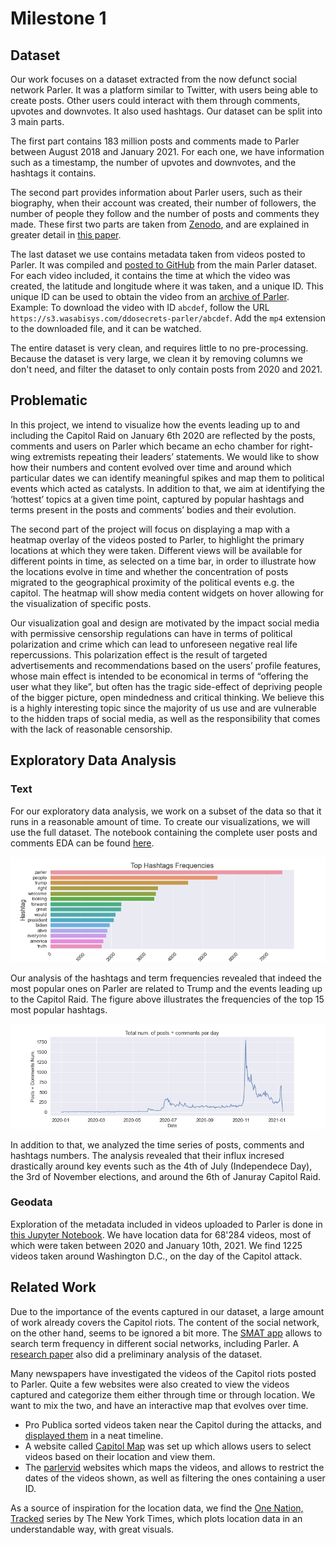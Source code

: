 # Milestone 1

## Dataset

Our work focuses on a dataset extracted from the now defunct social network Parler. It was a platform similar to Twitter, with users being able to create posts. Other users could interact with them through comments, upvotes and downvotes. It also used hashtags. Our dataset can be split into 3 main parts.

The first part contains 183 million posts and comments made to Parler between August 2018 and January 2021. For each one, we have information such as a timestamp, the number of upvotes and downvotes, and the hashtags it contains.

The second part provides information about Parler users, such as their biography, when their account was created, their number of followers, the number of people they follow and the number of posts and comments they made. These first two parts are taken from [Zenodo](https://zenodo.org/record/4442460#.YIGHfC0Rpqt), and are explained in greater detail in [this paper](https://arxiv.org/abs/2101.03820).

The last dataset we use contains metadata taken from videos posted to Parler. It was compiled and [posted to GitHub](https://gist.github.com/kylemcdonald/8fdabd6526924012c1f5afe538d7dc09) from the main Parler dataset. For each video included, it contains the time at which the video was created, the latitude and longitude where it was taken, and a unique ID. This unique ID can be used to obtain the video from an [archive of Parler](https://ddosecrets.com/wiki/Parler). Example: To download the video with ID `abcdef`, follow the URL `https://s3.wasabisys.com/ddosecrets-parler/abcdef`. Add the `mp4` extension to the downloaded file, and it can be watched.

The entire dataset is very clean, and requires little to no pre-processing. Because the dataset is very large, we clean it by removing columns we don't need, and filter the dataset to only contain posts from 2020 and 2021.

## Problematic

In this project, we intend to visualize how the events leading up to and including the Capitol Raid on January 6th 2020 are reflected by the posts, comments and users on Parler which became an echo chamber for right-wing extremists repeating their leaders’ statements. We would like to show how their numbers and content evolved over time and around which particular dates we can identify meaningful spikes and map them to political events which acted as catalysts. In addition to that, we aim at identifying the ‘hottest’ topics at a given time point, captured by popular hashtags and terms present in the posts and comments’ bodies and their evolution.

The second part of the project will focus on displaying a map with a heatmap overlay of the videos posted to Parler, to highlight the primary locations at which they were taken. Different views will be available for different points in time, as selected on a time bar, in order to illustrate how the locations evolve in time and whether the concentration of posts migrated to the geographical proximity of the political events e.g. the capitol. The heatmap will show media content widgets on hover allowing for the visualization of specific posts.

Our visualization goal and design are motivated by the impact social media with permissive censorship regulations can have in terms of political polarization and crime which can lead to unforeseen negative real life repercussions. This polarization effect is the result of targeted advertisements and recommendations based on the users’ profile features, whose main effect is intended to be economical in terms of “offering the user what they like”, but often has the tragic side-effect of depriving people of the bigger picture, open mindedness and critical thinking. We believe this is a highly interesting topic since the majority of us use and are vulnerable to the hidden traps of social media, as well as the responsibility that comes with the lack of reasonable censorship.

## Exploratory Data Analysis

### Text

For our exploratory data analysis, we work on a subset of the data so that it runs in a reasonable amount of time. To create our visualizations, we will use the full dataset. The notebook containing the complete user posts and comments EDA can be found [here](https://github.com/com-480-data-visualization/data-visualization-project-2021-jin-juice/blob/master/eda/milestone1_hashtags_and_terms.ipynb).

![Top hashtags](../data/top_hashtags.png "Top Hashtags")

Our analysis of the hashtags and term frequencies revealed that indeed the most popular ones on Parler are related to Trump and the events leading up to the Capitol Raid. The figure above illustrates the frequencies of the top 15 most popular hashtags.

![Posts and Comments Num. Time Series](../data/posts_per_day.png "Posts and Comments Num. Time Series")

In addition to that, we analyzed the time series of posts, comments and hashtags numbers. The analysis revealed that their influx incresed drastically around key events such as the 4th of July (Independece Day), the 3rd of November elections, and around the 6th of Januray Capitol Raid.

### Geodata

Exploration of the metadata included in videos uploaded to Parler is done in [this Jupyter Notebook](https://github.com/com-480-data-visualization/data-visualization-project-2021-jin-juice/blob/master/eda/milestone1_geodata.ipynb). We have location data for 68'284 videos, most of which were taken between 2020 and January 10th, 2021. We find 1225 videos taken around Washington D.C., on the day of the Capitol attack.

## Related Work

Due to the importance of the events captured in our dataset, a large amount of work already covers the Capitol riots. The content of the social network, on the other hand, seems to be ignored a bit more. The [SMAT app](https://www.smat-app.com/) allows to search term frequency in different social networks, including Parler. A [research paper](https://arxiv.org/abs/2101.03820) also did a preliminary analysis of the dataset.

Many newspapers have investigated the videos of the Capitol riots posted to Parler. Quite a few websites were also created to view the videos captured and categorize them either through time or through location. We want to mix the two, and have an interactive map that evolves over time.

* Pro Publica sorted videos taken near the Capitol during the attacks, and [displayed them](https://projects.propublica.org/parler-capitol-videos/) in a neat timeline.
* A website called [Capitol Map](https://capitolmap.com) was set up which allows users to select videos based on their location and view them.
* The [parlervid](https://parlervid.herokuapp.com) websites which maps the videos, and allows to restrict the dates of the videos shown, as well as filtering the ones containing a user ID.

As a source of inspiration for the location data, we find the [One Nation, Tracked](https://www.nytimes.com/interactive/2019/12/19/opinion/location-tracking-cell-phone.html) series by The New York Times, which plots location data in an understandable way, with great visuals.
